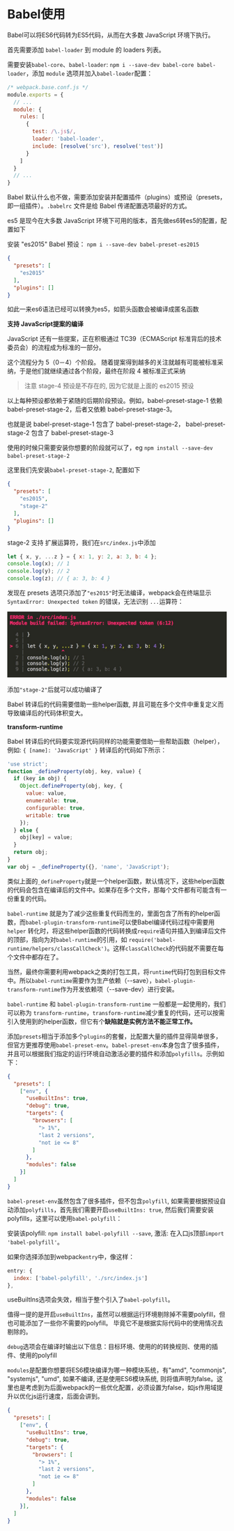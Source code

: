 Babel使用
====

Babel可以将ES6代码转为ES5代码，从而在大多数 JavaScript 环境下执行。

首先需要添加 `babel-loader` 到 module 的 loaders 列表。

需要安装`babel-core`、`babel-loader`: `npm i --save-dev babel-core babel-loader`，添加 `module` 选项并加入`babel-loader`配置：

``` js
/* webpack.base.conf.js */
module.exports = {
  // ...
  module: {
    rules: [
      {
        test: /\.js$/,
        loader: 'babel-loader',
        include: [resolve('src'), resolve('test')]
      }
    ]
  }
  // ...
}

```

Babel 默认什么也不做，需要添加安装并配置插件（plugins）或预设（presets，即一组插件）。`.babelrc` 文件是给 Babel 传递配置选项最好的方式。

es5 是现今在大多数 JavaScript 环境下可用的版本，首先做es6转es5的配置，配置如下

安装 "es2015" Babel 预设： `npm i --save-dev babel-preset-es2015`

``` json
{
  "presets": [
    "es2015"
  ],
  "plugins": []
}
```

如此一来es6语法已经可以转换为es5，如箭头函数会被编译成匿名函数

**支持 JavaScript提案的编译**

JavaScript 还有一些提案，正在积极通过 TC39（ECMAScript 标准背后的技术委员会）的流程成为标准的一部分。

这个流程分为 5（0－4）个阶段。 随着提案得到越多的关注就越有可能被标准采纳，于是他们就继续通过各个阶段，最终在阶段 4 被标准正式采纳

> 注意 stage-4 预设是不存在的, 因为它就是上面的 es2015 预设

以上每种预设都依赖于紧随的后期阶段预设。例如，babel-preset-stage-1 依赖 babel-preset-stage-2，后者又依赖 babel-preset-stage-3。

也就是说 babel-preset-stage-1 包含了 babel-preset-stage-2， babel-preset-stage-2 包含了 babel-preset-stage-3

使用的时候只需要安装你想要的阶段就可以了，eg `npm install --save-dev babel-preset-stage-2`

这里我们先安装`babel-preset-stage-2`, 配置如下

``` json
{
  "presets": [
    "es2015",
    "stage-2"
  ],
  "plugins": []
}
```

stage-2 支持 扩展运算符，我们在`src/index.js`中添加

``` js
let { x, y, ...z } = { x: 1, y: 2, a: 3, b: 4 };
console.log(x); // 1
console.log(y); // 2
console.log(z); // { a: 3, b: 4 }
```

发现在 presets 选项只添加了`"es2015"`时无法编译，webpack会在终端显示`SyntaxError: Unexpected token` 的错误，无法识别 `...`运算符：


![babel-preset-es2015 预设不支持扩展运算符](./images/3.jpeg)

添加`"stage-2"`后就可以成功编译了

Babel 转译后的代码需要借助一些helper函数, 并且可能在多个文件中重复定义而导致编译后的代码体积变大。

**transform-runtime**

Babel 转译后的代码要实现源代码同样的功能需要借助一些帮助函数（helper），例如: `{ [name]: 'JavaScript' }` 转译后的代码如下所示：


``` js
'use strict';
function _defineProperty(obj, key, value) {
  if (key in obj) {
    Object.defineProperty(obj, key, {
      value: value,
      enumerable: true,
      configurable: true,
      writable: true
    });
  } else {
    obj[key] = value;
  }
  return obj;
}
var obj = _defineProperty({}, 'name', 'JavaScript');
```

类似上面的`_defineProperty`就是一个helper函数，默认情况下，这些helper函数的代码会包含在编译后的文件中。如果存在多个文件，那每个文件都有可能含有一份重复的代码。

`babel-runtime` 就是为了减少这些重复代码而生的，里面包含了所有的helper函数，而`babel-plugin-transform-runtime`可以使Babel编译代码过程中需要用 `helper` 转化时，将这些helper函数的代码转换成`require`语句并插入到编译后文件的顶部，指向为对`babel-runtime`的引用，如 `require('babel-runtime/helpers/classCallCheck')`。这样`classCallCheck`的代码就不需要在每个文件中都存在了。

当然，最终你需要利用webpack之类的打包工具，将`runtime`代码打包到目标文件中。所以`babel-runtime`需要作为生产依赖（--save），`babel-plugin-transform-runtime`作为开发依赖项（--save-dev）进行安装。

`babel-runtime` 和 `babel-plugin-transform-runtime` 一般都是一起使用的，我们可以称为 `transform-runtime`，`transform-runtime`减少重复的代码，还可以按需引入使用到的helper函数，但它有个**缺陷就是实例方法不能正常工作。**


添加`presets`相当于添加多个`plugins`的套餐，比配置大量的插件显得简单很多，但官方更推荐使用`babel-preset-env`。`babel-preset-env`本身包含了很多插件，并且可以根据我们指定的运行环境自动激活必要的插件和添加`polyfills`。示例如下：

``` json
{
  "presets": [
    ["env", {
      "useBuiltIns": true,
      "debug": true,
      "targets": {
        "browsers": [
          "> 1%",
          "last 2 versions",
          "not ie <= 8"
        ]
      },
      "modules": false
    }]
  ]
}
```

`babel-preset-env`虽然包含了很多插件，但不包含`polyfill`, 如果需要根据预设自动添加`polyfills`，首先我们需要开启`useBuiltIns: true`, 然后我们需要安装polyfills，这里可以使用`babel-polyfill`：

安装该polyfill: `npm install babel-polyfill --save`, 激活: 在入口js顶部`import 'babel-polyfill'`。

如果你选择添加到webpack`entry`中，像这样：

``` js
entry: {
  index: ['babel-polyfill', './src/index.js']
},
```

useBuiltIns选项会失效，相当于整个引入了`babel-polyfill`。

值得一提的是开启`useBuiltIns`，虽然可以根据运行环境剔除掉不需要polyfill，但也可能添加了一些你不需要的polyfill。 毕竟它不是根据实际代码中的使用情况去剔除的。

`debug`选项会在编译时输出以下信息：目标环境、使用的的转换规则、使用的插件、使用的polyfill

`modules`是配置你想要将ES6模块编译为哪一种模块系统，有"amd", "commonjs", "systemjs", "umd", 如果不编译, 还是使用ES6模块系统, 则将值声明为false。这里也是考虑到为后面webpack的一些优化配置，必须设置为false，如js作用域提升以优化js运行速度，后面会讲到。

``` json
{
  "presets": [
    ["env", {
      "useBuiltIns": true,
      "debug": true,
      "targets": {
        "browsers": [
          "> 1%",
          "last 2 versions",
          "not ie <= 8"
        ]
      },
      "modules": false
    }],
  ]
}
```
